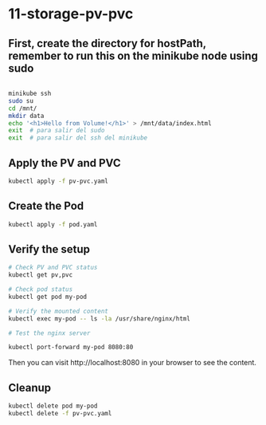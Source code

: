 # 11-storage-pv-pvc

## First, create the directory for hostPath, remember to run this on the minikube node using sudo
```bash

minikube ssh
sudo su
cd /mnt/
mkdir data
echo '<h1>Hello from Volume!</h1>' > /mnt/data/index.html
exit  # para salir del sudo
exit  # para salir del ssh del minikube

```

## Apply the PV and PVC
```bash
kubectl apply -f pv-pvc.yaml
```

## Create the Pod
```bash
kubectl apply -f pod.yaml
```

## Verify the setup
```bash
# Check PV and PVC status
kubectl get pv,pvc

# Check pod status
kubectl get pod my-pod

# Verify the mounted content
kubectl exec my-pod -- ls -la /usr/share/nginx/html

# Test the nginx server

kubectl port-forward my-pod 8080:80
```

Then you can visit http://localhost:8080 in your browser to see the content.

## Cleanup
```bash
kubectl delete pod my-pod
kubectl delete -f pv-pvc.yaml
```
